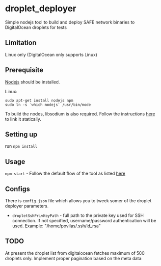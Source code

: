 # droplet_deployer

Simple nodejs tool to build and deploy SAFE network binaries to DigitalOcean droplets for tests

## Limitation

Linux only (DigitalOcean only supports Linux)

## Prerequisite

[Nodejs](https://nodejs.org/en/download/) should be installed.

Linux:

```
sudo apt-get install nodejs npm
sudo ln -s `which nodejs` /usr/bin/node
```

To build the nodes, libsodium is also required. Follow the instructions
[here](../Documentation/Install%20libsodium%20for%20OS%20X%20or%20Linux.md) to
link it statically.

## Setting up

run `npm install`

## Usage

`npm start` - Follow the default flow of the tool as listed [here](script_flow.md)

## Configs

There is `config.json` file which allows you to tweek somer of the droplet
deployer parameters.

* `dropletSshPrivKeyPath` - full path to the private key used for SSH
  connection. If not specified, username/password authentication will be used.
  Example: "/home/povilas/.ssh/id_rsa"


## TODO
  At present the droplet list from digitalocean fetches maximum of 500 droplets only.
  Implement proper pagination based on the meta data
